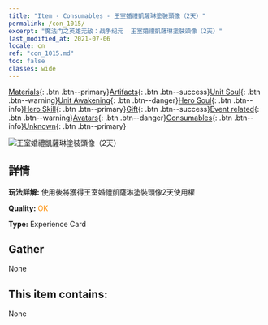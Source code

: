 ```yaml
---
title: "Item - Consumables - 王室婚禮凱薩琳塗裝頭像（2天）"
permalink: /con_1015/
excerpt: "魔法门之英雄无敌：战争纪元  王室婚禮凱薩琳塗裝頭像（2天）"
last_modified_at: 2021-07-06
locale: cn
ref: "con_1015.md"
toc: false
classes: wide
---
```

 [Materials](/ItemsCN/){: .btn .btn--primary}[Artifacts](/ItemsCN/Artifacts/){: .btn .btn--success}[Unit Soul](/ItemsCN/UnitSoul/){: .btn .btn--warning}[Unit Awakening](/ItemsCN/UnitAwakening/){: .btn .btn--danger}[Hero Soul](/ItemsCN/HeroSoul/){: .btn .btn--info}[Hero Skill](/ItemsCN/HeroSkill/){: .btn .btn--primary}[Gift](/ItemsCN/Gift/){: .btn .btn--success}[Event related](/ItemsCN/Events/){: .btn .btn--warning}[Avatars](/ItemsCN/Avatars/){: .btn .btn--danger}[Consumables](/ItemsCN/Consumables/){: .btn .btn--info}[Unknown](/ItemsCN/Unknown/){: .btn .btn--primary}

 ![王室婚禮凱薩琳塗裝頭像（2天）](/images/h/h_Catherine4.jpg)

## 詳情
 **玩法詳解:** 使用後將獲得王室婚禮凱薩琳塗裝頭像2天使用權

 **Quality:** <span style="color: #FF8C00">OK</span>

 **Type:** Experience Card

## Gather

  None

## This item contains:

  None

